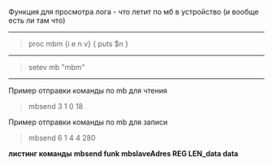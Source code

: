 Функция для просмотра лога - что летит по мб в устройство (и вообще есть ли там что)
________________________
>proc mbm {i e n v} {
puts $n
}
_____
>setev mb "mbm"
________________________



Пример отправки команды по mb для чтения
>mbsend 3 1 0 18

Пример отправки команды по mb для записи

>mbsend 6 1 4 4 280


**листинг команды**
**mbsend funk mbslaveAdres REG LEN_data data**

